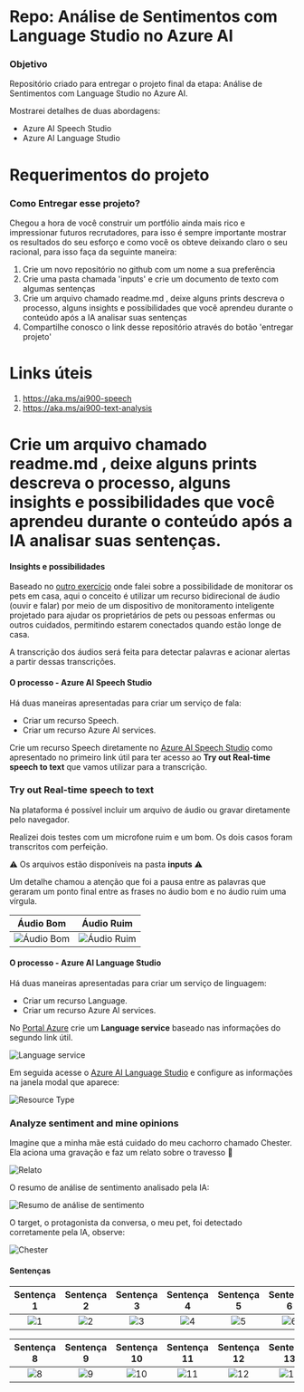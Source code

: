 # Repo: Análise de Sentimentos com Language Studio no Azure AI
### Objetivo

Repositório criado para entregar o projeto final da etapa: Análise de Sentimentos com Language Studio no Azure AI.

Mostrarei detalhes de duas abordagens:

- Azure AI Speech Studio
- Azure AI Language Studio

# Requerimentos do projeto
### Como Entregar esse projeto?

Chegou a hora de você construir um portfólio ainda mais rico e impressionar futuros recrutadores, para isso é sempre importante mostrar os resultados do seu esforço e como você os obteve deixando claro o seu racional, para isso faça da seguinte maneira:

1. Crie um novo repositório no github com um nome a sua preferência
2. Crie uma pasta chamada 'inputs' e crie um documento de texto com algumas sentenças
3. Crie um arquivo chamado readme.md , deixe alguns prints descreva o processo, alguns insights e possibilidades que você aprendeu durante o conteúdo após a IA analisar suas sentenças
4. Compartilhe conosco o link desse repositório através do botão 'entregar projeto'

# Links úteis

1. https://aka.ms/ai900-speech
2. https://aka.ms/ai900-text-analysis

# Crie um arquivo chamado readme.md , deixe alguns prints descreva o processo, alguns insights e possibilidades que você aprendeu durante o conteúdo após a IA analisar suas sentenças.

#### Insights e possibilidades

Baseado no [outro exercício](https://github.com/flaviocmb/Repo-Reconhecimento-Facial-e-transforma-o-de-imagens-em-Dados-no-Azure-ML) onde falei sobre a possibilidade de monitorar os pets em casa, aqui o conceito é utilizar um recurso bidirecional de áudio (ouvir e falar) por meio de um dispositivo de monitoramento inteligente projetado para ajudar os proprietários de pets ou pessoas enfermas ou outros cuidados, permitindo estarem conectados quando estão longe de casa.

A transcrição dos áudios será feita para detectar palavras e acionar alertas a partir dessas transcrições.

#### O processo - Azure AI Speech Studio

Há duas maneiras apresentadas para criar um serviço de fala:

- Criar um recurso Speech.
- Criar um recurso Azure AI services.

Crie um recurso Speech diretamente no [Azure AI Speech Studio](https://speech.microsoft.com) como apresentado no primeiro link útil para ter acesso ao **Try out Real-time speech to text** que vamos utilizar para a transcrição.

### Try out Real-time speech to text

Na plataforma é possível incluir um arquivo de áudio ou gravar diretamente pelo navegador.

Realizei dois testes com um microfone ruim e um bom. Os dois casos foram transcritos com perfeição. 

⚠️ Os arquivos estão disponíveis na pasta **inputs** ⚠️

Um detalhe chamou a atenção que foi a pausa entre as palavras que geraram um ponto final entre as frases no áudio bom e no áudio ruim uma vírgula.

| Áudio Bom | Áudio Ruim |
|:--------:|:--------:|
|![Áudio Bom](./inputs/imagens/audiobom.png)|![Áudio Ruim](./inputs/imagens/audioruim.png)|

#### O processo - Azure AI Language Studio

Há duas maneiras apresentadas para criar um serviço de linguagem:

- Criar um recurso Language.
- Criar um recurso Azure AI services.

No [Portal Azure](https://portal.azure.com) crie um **Language service** baseado nas informações do segundo link útil.

![Language service](./inputs/imagens/language-service.png)

Em seguida acesse o [Azure AI Language Studio](https://language.cognitive.azure.com) e configure as informações na janela modal que aparece:

![Resource Type](./inputs/imagens/resourcetype.png)

### Analyze sentiment and mine opinions

Imagine que a minha mãe está cuidado do meu cachorro chamado Chester. Ela aciona uma gravação e faz um relato sobre o travesso 🐶

![Relato](./inputs/imagens/relatos-da-senhora-cuidadora-do-cachorro.png)

O resumo de análise de sentimento analisado pela IA:

![Resumo de análise de sentimento](./inputs/imagens/resumo-sentimento.png)

O target, o protagonista da conversa, o meu pet, foi detectado corretamente pela IA, observe:

![Chester](./inputs/imagens/target-asessment.png)

#### Sentenças

| Sentença 1 | Sentença 2 | Sentença 3 | Sentença 4 | Sentença 5 | Sentença 6 | Sentença 7 |
|:--------:|:--------:|:--------:|:--------:|:--------:|:--------:|:--------:|
|![1](./inputs/imagens/sentencas/sentenca1.png)|![2](./inputs/imagens/sentencas/sentenca2.png)|![3](./inputs/imagens/sentencas/sentenca3.png)|![4](./inputs/imagens/sentencas/sentenca4.png)|![5](./inputs/imagens/sentencas/sentenca5.png)|![6](./inputs/imagens/sentencas/sentenca6.png)|![7](./inputs/imagens/sentencas/sentenca7.png)|


| Sentença 8 | Sentença 9 | Sentença 10 | Sentença 11 | Sentença 12 | Sentença 13 | Sentença 14 |
|:--------:|:--------:|:--------:|:--------:|:--------:|:--------:|:--------:|
|![8](./inputs/imagens/sentencas/sentenca8.png)|![9](./inputs/imagens/sentencas/sentenca9.png)|![10](./inputs/imagens/sentencas/sentenca10.png)|![11](./inputs/imagens/sentencas/sentenca11.png)|![12](./inputs/imagens/sentencas/sentenca12.png)|![13](./inputs/imagens/sentencas/sentenca13.png)|![14](./inputs/imagens/sentencas/sentenca14.png)|
